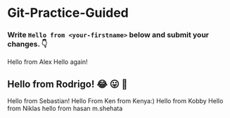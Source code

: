 # Git-Practice-Guided

### Write `Hello from <your-firstname>` below and submit your changes. 👇

Hello from Alex
Hello again!
## Hello from Rodrigo! :joy: :stuck_out_tongue: :muscle:
Hello from Sebastian!
Hello From Ken from Kenya:)
Hello from Kobby
Hello from Niklas
hello from hasan m.shehata
